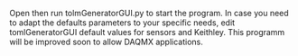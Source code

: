 Open then run tolmGeneratorGUI.py to start the program.
In case you need to adapt the defaults parameters to your specific needs, edit tomlGeneratorGUI default values for sensors and Keithley.
This programm will be improved soon to allow DAQMX applications.
